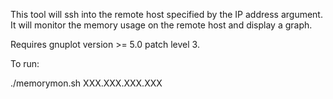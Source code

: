 This tool will ssh into the remote host specified by the IP address argument.
It will monitor the memory usage on the remote host and display a graph.

Requires gnuplot version >= 5.0 patch level 3.

To run:

./memorymon.sh XXX.XXX.XXX.XXX
